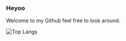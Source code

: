 ### Heyoo
Welcome to my Github feel free to look around. 


![Top Langs](https://github-readme-stats.vercel.app/api/top-langs/?username=jona737a&theme=tokyonight)

